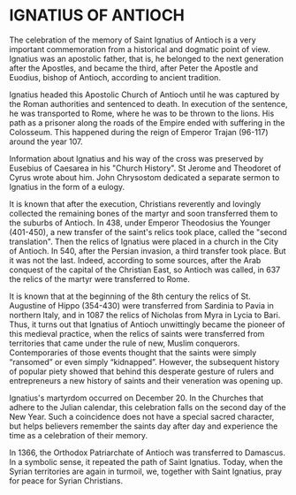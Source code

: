 # IGNATIUS OF ANTIOCH

The celebration of the memory of Saint Ignatius of Antioch is a very important commemoration from a historical and dogmatic point of view. Ignatius was an apostolic father, that is, he belonged to the next generation after the Apostles, and became the third, after Peter the Apostle and Euodius, bishop of Antioch, according to ancient tradition.

Ignatius headed this Apostolic Church of Antioch until he was captured by the Roman authorities and sentenced to death. In execution of the sentence, he was transported to Rome, where he was to be thrown to the lions. His path as a prisoner along the roads of the Empire ended with suffering in the Colosseum. This happened during the reign of Emperor Trajan (96-117) around the year 107.

Information about Ignatius and his way of the cross was preserved by Eusebius of Caesarea in his "Church History". St Jerome and Theodoret of Cyrus wrote about him. John Chrysostom dedicated a separate sermon to Ignatius in the form of a eulogy.

It is known that after the execution, Christians reverently and lovingly collected the remaining bones of the martyr and soon transferred them to the suburbs of Antioch. In 438, under Emperor Theodosius the Younger (401-450), a new transfer of the saint's relics took place, called the "second translation". Then the relics of Ignatius were placed in a church in the City of Antioch. In 540, after the Persian invasion, a third transfer took place. But it was not the last. Indeed, according to some sources, after the Arab conquest of the capital of the Christian East, so Antioch was called, in 637 the relics of the martyr were transferred to Rome.

It is known that at the beginning of the 8th century the relics of St. Augustine of Hippo (354-430) were transferred from Sardinia to Pavia in northern Italy, and in 1087 the relics of Nicholas from Myra in Lycia to Bari. Thus, it turns out that Ignatius of Antioch unwittingly became the pioneer of this medieval practice, when the relics of saints were transferred from territories that came under the rule of new, Muslim conquerors. Contemporaries of those events thought that the saints were simply “ransomed” or even simply “kidnapped”. However, the subsequent history of popular piety showed that behind this desperate gesture of rulers and entrepreneurs a new history of saints and their veneration was opening up.

Ignatius's martyrdom occurred on December 20. In the Churches that adhere to the Julian calendar, this celebration falls on the second day of the New Year. Such a coincidence does not have a special sacred character, but helps believers remember the saints day after day and experience the time as a celebration of their memory.

In 1366, the Orthodox Patriarchate of Antioch was transferred to Damascus. In a symbolic sense, it repeated the path of Saint Ignatius. Today, when the Syrian territories are again in turmoil, we, together with Saint Ignatius, pray for peace for Syrian Christians.
